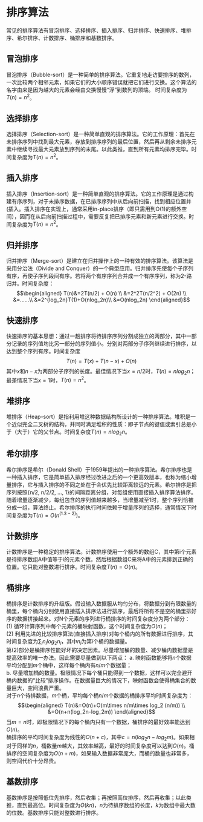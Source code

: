 # 排序算法
常见的排序算法有冒泡排序、选择排序、插入排序、归并排序、快速排序、堆排序、希尔排序、计数排序、桶排序和基数排序。
## 冒泡排序
冒泡排序（Bubble-sort）是一种简单的排序算法。它重复地走访要排序的数列，一次比较两个相邻元素，如果它们的大小顺序错误就把它们进行交换。这个算法的名字由来是因为越大的元素会经由交换慢慢“浮”到数列的顶端。
时间复杂度为 $T(n)=n^2$。

## 选择排序
选择排序（Selection-sort）是一种简单直观的排序算法。它的工作原理：首先在未排序序列中找到最大元素，存放到排序序列的最后位置，然后再从剩余未排序元素中继续寻找最大元素放到序列的末尾。以此类推，直到所有元素均排序完毕。时间复杂度为$T(n)=n^2$。

## 插入排序
插入排序（Insertion-sort）是一种简单直观的排序算法。它的工作原理是通过构建有序序列，对于未排序数据，在已排序序列中从后向前扫描，找到相应位置并(插入。插入排序在实现上，通常采用in-place排序（即只需用到O(1)的额外空间），因而在从后向前扫描过程中，需要反复把已排序元素和新元素进行交换。时间复杂度为$T(n)=n^2$。

## 归并排序
归并排序（Merge-sort）是建立在归并操作上的一种有效的排序算法。该算法是采用分治法（Divide and Conquer）的一个典型应用。归并排序先使每个子序列有序，再使子序列段间有序。若将两个有序序列合并成一个有序序列，称为2-路归并。时间复杂度：
$$\begin{aligned}
T(n)&=2T(n/2) + O(n)  \\
&=2^2T(n/2^2) + O(2n) \\
&=......\\
&=2^{log_2n}T(1)+O(nlog_2n)\\
&=O(nlog_2n)
\end{aligned}$$

## 快速排序
快速排序的基本思想：通过一趟排序将待排序序列分割成独立的两部分，其中一部分记录的序列值均比另一部分的序列值小。分别对两部分子序列继续进行排序，以达到整个序列有序。时间复杂度
$$T(n)=T(x)+T(n - x) + O(n)$$
其中$x$和$n-x$为两部分子序列的长度。最佳情况下当$x=n/2$时，$T(n)=nlog_2n$；最差情况下当$x=1$时，$T(n)=n^2$。

## 堆排序
堆排序（Heap-sort）是指利用堆这种数据结构所设计的一种排序算法。堆积是一个近似完全二叉树的结构，并同时满足堆积的性质：即子节点的键值或索引总是小于（大于）它的父节点。时间复杂度$T(n)=nlog_2n$。

## 希尔排序
希尔排序是希尔（Donald Shell）于1959年提出的一种排序算法。希尔排序也是一种插入排序，它是简单插入排序经过改进之后的一个更高效版本，也称为缩小增量排序，它与插入排序的不同之处在于会优先比较距离较远的元素。希尔排序是把序列按照{n/2, n/2/2, ..., 1}的间隔距离分组，对每组使用直接插入排序算法排序。随着增量逐渐减少，每组包含的序列值越来越多，当增量减至1时，整个序列恰被分成一组，算法终止。希尔排序的执行时间依赖于增量序列的选择，通常情况下时间复杂度为$T(n)=O(n^{(1.3-2)})$。

## 计数排序
计数排序是一种稳定的排序算法。计数排序使用一个额外的数组C，其中第i个元素是待排序数组A中值等于i的元素个数。然后根据数组C来将A中的元素排到正确的位置。它只能对整数进行排序。时间复杂度$T(n) = O(n)$。

## 桶排序
桶排序是计数排序的升级版。假设输入数据服从均匀分布，将数据分到有限数量的桶里，每个桶内分别使用直接插入排序法进行排序，最后将所有不是空的桶里排好序的数据拼接起来。对N个元素的序列进行桶排序的时间复杂度分为两个部分：\
(1) 循环计算序列中每个元素的桶映射函数，这个时间复杂度为$O(n)$；\
(2) 利用先进的比较排序算法(直接插入排序)对每个桶内的所有数据进行排序，其时间复杂度为$\sum_in_ilog_2{n_i}$，其中$n_i$为第$i$个桶的数据量。\
第(2)部分是桶排序性能好坏的决定因素。尽量增加桶的数量、减少桶内数据量是提高效率的唯一办法。因此需要尽量做到以下两点：
a. 映射函数能够将$n$个数据平均分配到$m$个桶中，这样每个桶内有$n/m$个数据量；\
b. 尽量增加桶的数量。极限情况下每个桶只能得到一个数据，这样可以完全避开桶内数据的“比较”排序操作。在数据量巨大的情况下，映射函数会使得桶集合的数量巨大，空间浪费严重。\
对于$n$个待排数据，$m$个桶，平均每个桶$n/m$个数据的桶排序平均时间复杂度为：\
$$\begin{aligned}
T(n)&=O(n)+O(m\times n/m\times log_2 (n/m))  \\
&=O(n+n(log_2n-log_2m))
\end{aligned}$$
当$m=n$时，即极限情况下的每个桶内只有一个数据，桶排序的最好效率能达到$O(n)$。\
桶排序的平均时间复杂度为线性的$O(n+c)$，其中$c=n(log_2n-log_2m)$。如果相对于同样的$n$，桶数量$m$越大，其效率越高，最好的时间复杂度可以达到$O(n)$。桶排序的空间复杂度为$O(n+m)$，如果输入数据非常庞大，而桶的数量也非常多，则空间代价十分昂贵。

## 基数排序
基数排序是按照低位先排序，然后收集；再按照高位排序，然后再收集；以此类推，直到最高位。时间复杂度为$O(kn)$，$n$为待排序数组的长度，$k$为数组中最大数的位数。基数排序只能对整数进行排序。



